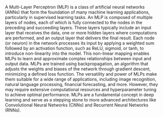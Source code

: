 A Multi-Layer Perceptron (MLP) is a class of artificial neural networks (ANNs) that form the foundation of many machine learning applications, particularly in supervised learning tasks.
An MLP is composed of multiple layers of nodes, each of which is fully connected to the nodes in the preceding and succeeding layers. 
These layers typically include an input layer that receives the data, one or more hidden layers where computations are performed, and an output layer that delivers the final result.
Each node (or neuron) in the network processes its input by applying a weighted sum followed by an activation function, such as ReLU, sigmoid, or tanh, to introduce non-linearity into the model. 
This non-linear mapping enables MLPs to learn and approximate complex relationships between input and output data. 
 MLPs are trained using backpropagation, an algorithm that adjusts the weights and biases of the network through gradient descent, minimizing a defined loss function. 
 The versatility and power of MLPs make them suitable for a wide range of applications, including image recognition, natural language processing, financial forecasting, and more. 
 However, they may require extensive computational resources and hyperparameter tuning to achieve optimal performance.
 MLPs are a fundamental concept in deep learning and serve as a stepping stone to more advanced architectures like Convolutional Neural Networks (CNNs) and Recurrent Neural Networks (RNNs).
